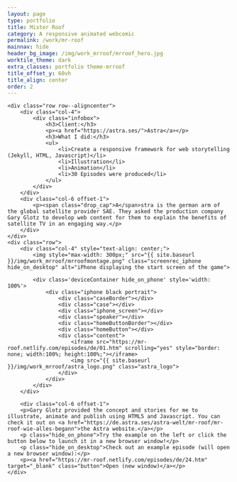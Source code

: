 ```yaml
---
layout: page
type: portfolio
title: Mister Roof
category: A responsive animated webcomic
permalink: /work/mr-roof
mainnav: hide
header_bg_image: /img/work_mrroof/mrroof_hero.jpg
worktile_theme: dark
extra_classes: portfolio theme-mrroof
title_offset_y: 60vh
title_align: center
order: 2
---
```


<div class="wrapper">	

	<div class="row row--aligncenter">
		<div class="col-4">
			<div class="infobox">
				<h3>Client:</h3>
				<p><a href="https://astra.ses/">Astra</a></p>
				<h3>What I did:</h3>
				<ul>
					<li>Create a responsive framework for web storytelling (Jekyll, HTML, Javascript)</li>
					<li>Illustration</li>
					<li>Animation</li>
					<li>30 Episodes were produced</li>
				</ul>
			</div>
		</div>
		<div class="col-6 offset-1">		
			<p><span class="drop_cap">A</span>stra is the german arm of the global satellite provider SAE. They asked the production company Gary Glotz to develop web content for them to explain the benefits of satellite TV in an engaging way.</p>
		</div>						
	</div>
	<div class="row">
		<div class="col-4" style="text-align: center;">
			<img style="max-width: 300px;" src="{{ site.baseurl }}/img/work_mrroof/mrroofmontage.png" class="screenrec_iphone hide_on_desktop" alt="iPhone displaying the start screen of the game">

			<div class='deviceContainer hide_on_phone' style='width: 100%'>
				<div class="iphone black portrait">
				    <div class="caseBorder"></div>
				    <div class="case"></div>				   
				    <div class="iphone_screen"></div>
				    <div class="speaker"></div>
				    <div class="homeButtonBorder"></div>
				    <div class="homeButton"></div>
				    <div class="content">
				    	<iframe src="https://mr-roof.netlify.com/episodes/de/01.htm" scrolling="yes" style="border: none; width:100%; height:100%;"></iframe>
				    	<img src="{{ site.baseurl }}/img/work_mrroof/astra_logo.png" class="astra_logo">
				    </div>
				</div>                       
			</div>
		</div>
		
		<div class="col-6 offset-1">
		<p>Gary Glotz provided the concept and stories for me to illustrate, animate and publish using HTML5 and Javascript. You can check it out on <a href="https://de.astra.ses/astra-welt/mr-roof/mr-roof-wie-alles-begann">the Astra website.</a></p>
		<p class="hide_on_phone">Try the example on the left or click the button below to launch it in a new browser window!</p>
		<p class="hide_on_desktop">Check out an example episode (will open a new browser window):</p>
		<p><a href="https://mr-roof.netlify.com/episodes/de/24.htm" target="_blank" class="button">Open (new window)</a></p> 	
	</div>
</div>